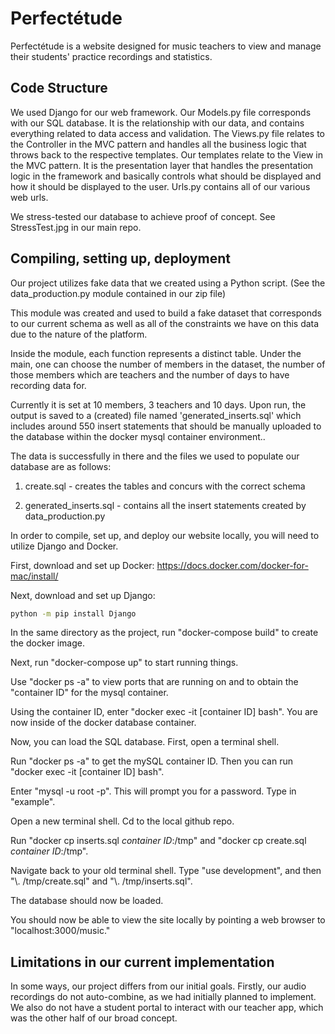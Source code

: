 # Perfectétude

Perfectétude is a website designed for music teachers to view and manage their students' practice recordings and statistics. 

## Code Structure 

We used Django for our web framework. Our Models.py file corresponds with our SQL database. It is the relationship with our data, and contains everything related to data access and validation. The Views.py file relates to the Controller in the MVC pattern and handles all the business logic that throws back to the respective templates. Our templates relate to the View in the MVC pattern. It is the presentation layer that handles the presentation logic in the framework and basically controls what should be displayed and how it should be displayed to the user. Urls.py contains all of our various web urls. 

We stress-tested our database to achieve proof of concept. See StressTest.jpg in our main repo.


## Compiling, setting up, deployment

Our project utilizes fake data that we created using a Python script. (See the data_production.py module contained in our zip file)

This module was created and used to build a fake dataset that corresponds to our current schema as well as all of the constraints we have on this data due to the nature of the platform.

Inside the module, each function represents a distinct table. Under the main, one can choose the number of members in the dataset, the number of those members which are teachers and the number of days to have recording data for.

Currently it is set at 10 members, 3 teachers and 10 days. Upon run, the output is saved to a (created) file named 'generated_inserts.sql' which includes around 550 insert statements that should be manually uploaded to the database within the docker mysql container environment..

The data is successfully in there and the files we used to populate our database are as follows:

1. create.sql - creates the tables and concurs with the correct schema

2. generated_inserts.sql - contains all the insert statements created by data_production.py

In order to compile, set up, and deploy our website locally, you will need to utilize Django and Docker. 

First, download and set up Docker: https://docs.docker.com/docker-for-mac/install/

Next, download and set up Django: 

```bash
python -m pip install Django
```
In the same directory as the project, run "docker-compose build" to create the docker image.

Next, run "docker-compose up" to start running things. 

Use "docker ps -a" to view ports that are running on and to obtain the "container ID" for the mysql container.

Using the container ID, enter "docker exec -it [container ID] bash". You are now inside of the docker database container.

Now, you can load the SQL database. First, open a terminal shell.

Run "docker ps -a" to get the mySQL container ID. Then you can run "docker exec -it [container ID] bash".

Enter "mysql -u root -p". This will prompt you for a password. Type in "example".

Open a new terminal shell. Cd to the local github repo.

Run "docker cp inserts.sql *container ID*:/tmp" and "docker cp create.sql *container ID*:/tmp".

Navigate back to your old terminal shell. Type "use development", and then "\\. /tmp/create.sql" and "\\. /tmp/inserts.sql". 

The database should now be loaded.

You should now be able to view the site locally by pointing a web browser to "localhost:3000/music."


## Limitations in our current implementation

In some ways, our project differs from our initial goals. Firstly, our audio recordings do not auto-combine, as we had initially planned to implement. We also do not have a student portal to interact with our teacher app, which was the other half of our broad concept. 
